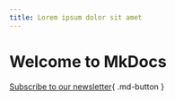 ```yaml
---
title: Lorem ipsum dolor sit amet 
---
```

# Welcome to MkDocs
[Subscribe to our newsletter](#){ .md-button }